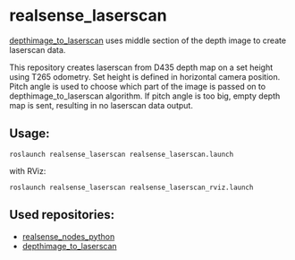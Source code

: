 # realsense_laserscan

[depthimage_to_laserscan](https://github.com/ros-perception/depthimage_to_laserscan) uses middle section of the depth image to create laserscan data. 

This repository creates laserscan from D435 depth map on a set height using T265 odometry. Set height is defined in horizontal camera position. 
Pitch angle is used to choose which part of the image is passed on to depthimage_to_laserscan algorithm. 
If pitch angle is too big, empty depth map is sent, resulting in no laserscan data output.

## Usage:
```
roslaunch realsense_laserscan realsense_laserscan.launch
```
with RViz:
```
roslaunch realsense_laserscan realsense_laserscan_rviz.launch
```

## Used repositories:
- [realsense_nodes_python](https://github.com/Michal-Bidzinski/realsense_nodes_python)
- [depthimage_to_laserscan](https://github.com/ros-perception/depthimage_to_laserscan)
